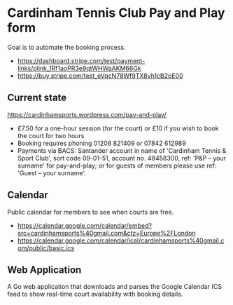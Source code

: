 # Cardinham Tennis Club Pay and Play form

Goal is to automate the booking process.

* https://dashboard.stripe.com/test/payment-links/plink_1Rf1aoPR3e9qtWHWaAKM66Gk
* https://buy.stripe.com/test_eVqcN78Wf9TX8vh1cB2oE00

## Current state

https://cardinhamsports.wordpress.com/pay-and-play/

* £7.50 for a one-hour session (for the court) or £10 if you wish to book the court for two hours
* Booking requires phoning 01208 821409 or 07842 612989
* Payments via BACS:  Santander account in name of 'Cardinham Tennis & Sport Club', sort code 09-01-51, account no. 48458300, ref:  'P&P – your surname' for pay-and-play;   or for guests of members please use ref:  'Guest – your surname'.  

## Calendar

Public calendar for members to see when courts are free.

* https://calendar.google.com/calendar/embed?src=cardinhamsports%40gmail.com&ctz=Europe%2FLondon
* https://calendar.google.com/calendar/ical/cardinhamsports%40gmail.com/public/basic.ics

## Web Application

A Go web application that downloads and parses the Google Calendar ICS feed to show real-time court availability with booking details.